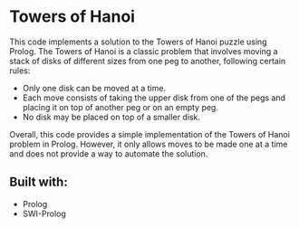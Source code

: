 # Towers of Hanoi
This code implements a solution to the Towers of Hanoi puzzle using Prolog. The Towers of Hanoi is a classic problem that involves moving a stack of disks of different sizes from one peg to another, following certain rules:

* Only one disk can be moved at a time.
* Each move consists of taking the upper disk from one of the pegs and placing it on top of another peg or on an empty peg.
* No disk may be placed on top of a smaller disk.

Overall, this code provides a simple implementation of the Towers of Hanoi problem in Prolog. However, it only allows moves to be made one at a time and does not provide a way to automate the solution.

## Built with:
* Prolog
* SWI-Prolog
